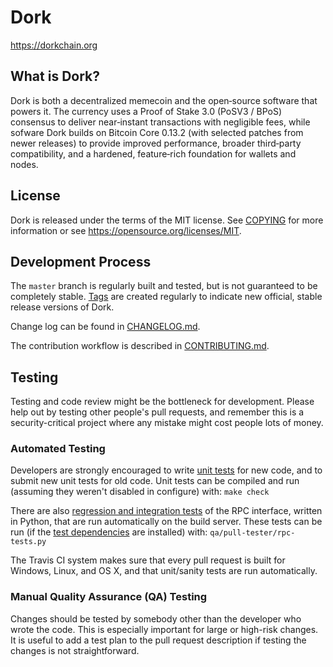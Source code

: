 Dork
=====================================

https://dorkchain.org


What is Dork?
----------------

Dork is both a decentralized memecoin and the open‑source software that powers it. The currency uses a Proof of Stake 3.0 (PoSV3 / BPoS) consensus to deliver near‑instant transactions with negligible fees, while sofware Dork builds on Bitcoin Core 0.13.2 (with selected patches from newer releases) to provide improved performance, broader third‑party compatibility, and a hardened, feature‑rich foundation for wallets and nodes.

License
-------

Dork is released under the terms of the MIT license. See [COPYING](COPYING) for more
information or see https://opensource.org/licenses/MIT.

Development Process
-------------------

The `master` branch is regularly built and tested, but is not guaranteed to be
completely stable. [Tags](https://github.com/dorkchain/dork/tags) are created
regularly to indicate new official, stable release versions of Dork.

Change log can be found in [CHANGELOG.md](CHANGELOG.md).

The contribution workflow is described in [CONTRIBUTING.md](CONTRIBUTING.md).


Testing
-------

Testing and code review might be the bottleneck for development. Please help out by testing
other people's pull requests, and remember this is a security-critical project where any mistake might cost people
lots of money.

### Automated Testing

Developers are strongly encouraged to write [unit tests](/doc/unit-tests.md) for new code, and to
submit new unit tests for old code. Unit tests can be compiled and run
(assuming they weren't disabled in configure) with: `make check`

There are also [regression and integration tests](/qa) of the RPC interface, written
in Python, that are run automatically on the build server.
These tests can be run (if the [test dependencies](/qa) are installed) with: `qa/pull-tester/rpc-tests.py`

The Travis CI system makes sure that every pull request is built for Windows, Linux, and OS X, and that unit/sanity tests are run automatically.

### Manual Quality Assurance (QA) Testing

Changes should be tested by somebody other than the developer who wrote the
code. This is especially important for large or high-risk changes. It is useful
to add a test plan to the pull request description if testing the changes is
not straightforward.

